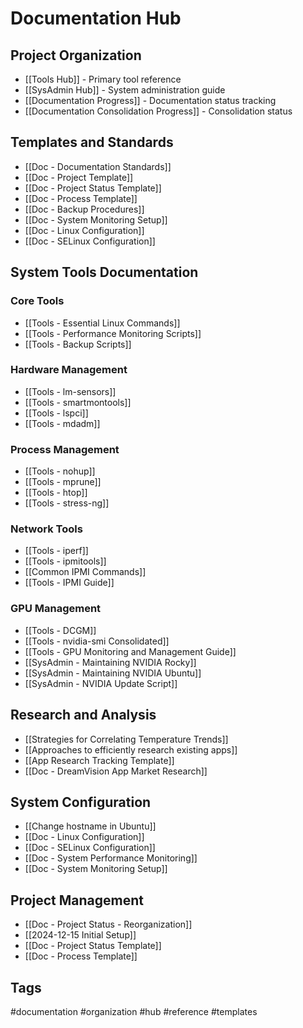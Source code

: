 # Documentation Hub

## Project Organization
- [[Tools Hub]] - Primary tool reference
- [[SysAdmin Hub]] - System administration guide
- [[Documentation Progress]] - Documentation status tracking
- [[Documentation Consolidation Progress]] - Consolidation status

## Templates and Standards
- [[Doc - Documentation Standards]]
- [[Doc - Project Template]]
- [[Doc - Project Status Template]]
- [[Doc - Process Template]]
- [[Doc - Backup Procedures]]
- [[Doc - System Monitoring Setup]]
- [[Doc - Linux Configuration]]
- [[Doc - SELinux Configuration]]

## System Tools Documentation
### Core Tools
- [[Tools - Essential Linux Commands]]
- [[Tools - Performance Monitoring Scripts]]
- [[Tools - Backup Scripts]]

### Hardware Management
- [[Tools - lm-sensors]]
- [[Tools - smartmontools]]
- [[Tools - lspci]]
- [[Tools - mdadm]]

### Process Management
- [[Tools - nohup]]
- [[Tools - mprune]]
- [[Tools - htop]]
- [[Tools - stress-ng]]

### Network Tools
- [[Tools - iperf]]
- [[Tools - ipmitools]]
- [[Common IPMI Commands]]
- [[Tools - IPMI Guide]]

### GPU Management
- [[Tools - DCGM]]
- [[Tools - nvidia-smi Consolidated]]
- [[Tools - GPU Monitoring and Management Guide]]
- [[SysAdmin - Maintaining NVIDIA Rocky]]
- [[SysAdmin - Maintaining NVIDIA Ubuntu]]
- [[SysAdmin - NVIDIA Update Script]]

## Research and Analysis
- [[Strategies for Correlating Temperature Trends]]
- [[Approaches to efficiently research existing apps]]
- [[App Research Tracking Template]]
- [[Doc - DreamVision App Market Research]]

## System Configuration
- [[Change hostname in Ubuntu]]
- [[Doc - Linux Configuration]]
- [[Doc - SELinux Configuration]]
- [[Doc - System Performance Monitoring]]
- [[Doc - System Monitoring Setup]]

## Project Management
- [[Doc - Project Status - Reorganization]]
- [[2024-12-15 Initial Setup]]
- [[Doc - Project Status Template]]
- [[Doc - Process Template]]

## Tags
#documentation #organization #hub #reference #templates